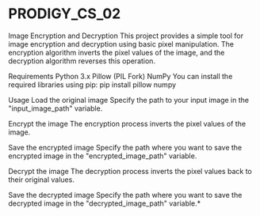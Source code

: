 # PRODIGY_CS_02
Image Encryption and Decryption
This project provides a simple tool for image encryption and decryption using basic pixel manipulation. The encryption algorithm inverts the pixel values of the image, and the decryption algorithm reverses this operation.

Requirements
Python 3.x
Pillow (PIL Fork)
NumPy
You can install the required libraries using pip: pip install pillow numpy

Usage Load the original image Specify the path to your input image in the "input_image_path" variable.

Encrypt the image The encryption process inverts the pixel values of the image.

Save the encrypted image Specify the path where you want to save the encrypted image in the "encrypted_image_path" variable.

Decrypt the image The decryption process inverts the pixel values back to their original values.

Save the decrypted image Specify the path where you want to save the decrypted image in the "decrypted_image_path" variable.*
